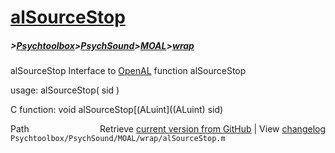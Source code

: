 # [alSourceStop](alSourceStop)
##### >[Psychtoolbox](Psychtoolbox)>[PsychSound](PsychSound)>[MOAL](MOAL)>[wrap](wrap)

alSourceStop  Interface to [OpenAL](OpenAL) function alSourceStop  
  
usage:  alSourceStop( sid )  
  
C function:  void alSourceStop[(ALuint]((ALuint) sid)  




<div class="code_header" style="text-align:right;">
  <span style="float:left;">Path&nbsp;&nbsp;</span> <span class="counter">Retrieve <a href=
  "https://raw.github.com/Psychtoolbox-3/Psychtoolbox-3/beta/Psychtoolbox/PsychSound/MOAL/wrap/alSourceStop.m">current version from GitHub</a> | View <a href=
  "https://github.com/Psychtoolbox-3/Psychtoolbox-3/commits/beta/Psychtoolbox/PsychSound/MOAL/wrap/alSourceStop.m">changelog</a></span>
</div>
<div class="code">
  <code>Psychtoolbox/PsychSound/MOAL/wrap/alSourceStop.m</code>
</div>

